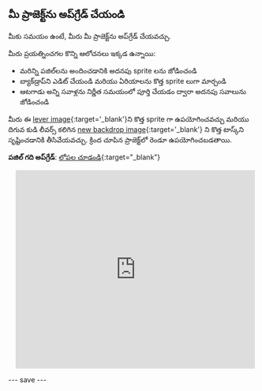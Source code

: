 ## మీ ప్రాజెక్ట్‌ను అప్‌గ్రేడ్ చేయండి

మీకు సమయం ఉంటే, మీరు మీ ప్రాజెక్ట్‌ను అప్‌గ్రేడ్ చేయవచ్చు.

మీరు ప్రయత్నించగల కొన్ని ఆలోచనలు ఇక్కడ ఉన్నాయి:
- మరిన్ని పజిల్‌లను అందించడానికి అదనపు sprite లను జోడించండి
- బ్యాక్‌డ్రాప్‌ని ఎడిట్ చేయండి మరియు ఏరియాలను కొత్త sprite లుగా మార్చండి
- ఆటగాడు అన్ని సవాళ్లను నిర్ణీత సమయంలో పూర్తి చేయడం ద్వారా అదనపు సవాలును జోడించండి

మీరు ఈ [lever image](images/lever.png){:target='_blank'}ని కొత్త sprite గా ఉపయోగించవచ్చు మరియు దిగువ కుడి లీవర్స్ కలిగిన [new backdrop image](images/upgrade-backdrop.png){:target='_blank'} ని కొత్త టాస్క్‌ని సృష్టించడానికి తీసివేయవచ్చు. క్రింద చూపిన ప్రాజెక్ట్‌లో రెండూ ఉపయోగించబడతాయి.

**పజిల్ గది అప్‌గ్రేడ్**: [లోపల చూడండి](https://scratch.mit.edu/projects/540387423/editor){:target="_blank"}
<div class="scratch-preview" style="margin-left: 15px;">
  <iframe allowtransparency="true" width="485" height="402" src="https://scratch.mit.edu/projects/embed/540387423/?autostart=false" frameborder="0"></iframe>
</div>

--- save ---

